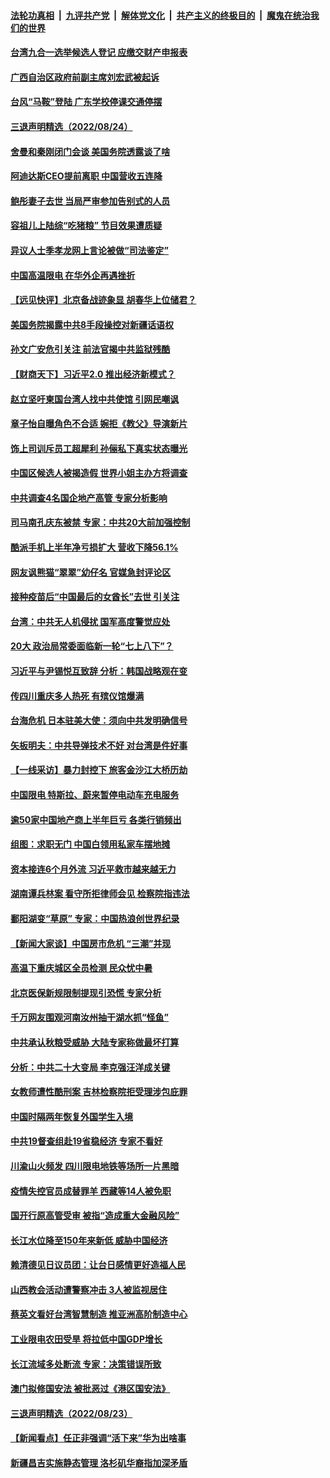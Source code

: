####  [法轮功真相](../../../../basic/blob/master/README.md?t=08251331) &nbsp;|&nbsp; [九评共产党](../../../../9ping.md/blob/master/README.md?t=08251331) &nbsp;|&nbsp; [解体党文化](../../../../jtdwh.md/blob/master/README.md?t=08251331)  &nbsp;|&nbsp; [共产主义的终极目的](../../../../gczydzjmd.md/blob/master/README.md?t=08251331) &nbsp;|&nbsp; [魔鬼在统治我们的世界](../../../../mgztzwmdsj.md/blob/master/README.md?t=08251331) 

#### [台湾九合一选举候选人登记 应缴交财产申报表](../pages/nsc413/n13809528.md?t=08251331) 


#### [广西自治区政府前副主席刘宏武被起诉](../pages/nsc413/n13809533.md?t=08251331) 

#### [台风“马鞍”登陆 广东学校停课交通停摆](../pages/nsc413/n13809483.md?t=08251331) 

#### [三退声明精选（2022/08/24）](../pages/nsc413/n13809543.md?t=08251331) 

#### [舍曼和秦刚闭门会谈 美国务院透露谈了啥](../pages/nsc413/n13809463.md?t=08251331) 

#### [阿迪达斯CEO提前离职 中国营收五连降](../pages/nsc413/n13809498.md?t=08251331) 

#### [鲍彤妻子去世 当局严审参加告别式的人员](../pages/nsc413/n13809484.md?t=08251331) 

#### [容祖儿上陆综“吃猪粮” 节目效果遭质疑](../pages/nsc413/n13809411.md?t=08251331) 

#### [异议人士季孝龙网上言论被做“司法鉴定”](../pages/nsc413/n13809434.md?t=08251331) 

#### [中国高温限电 在华外企再遇挫折](../pages/nsc413/n13809436.md?t=08251331) 

#### [【远见快评】北京备战迹象显 胡春华上位储君？](../pages/nsc413/n13809399.md?t=08251331) 

#### [美国务院揭露中共8手段操控对新疆话语权](../pages/nsc413/n13809373.md?t=08251331) 

#### [孙文广安危引关注 前法官揭中共监狱残酷](../pages/nsc413/n13809359.md?t=08251331) 

#### [【财商天下】习近平2.0 推出经济新模式？](../pages/nsc413/n13809328.md?t=08251331) 

#### [赵立坚吁柬国台湾人找中共使馆 引网民嘲讽](../pages/nsc413/n13809349.md?t=08251331) 

#### [章子怡自曝角色不合适 婉拒《教父》导演新片](../pages/nsc413/n13809377.md?t=08251331) 

#### [饰上司训斥员工超犀利 孙俪私下真实状态曝光](../pages/nsc413/n13809345.md?t=08251331) 

#### [中国区候选人被揭造假 世界小姐主办方将调查](../pages/nsc413/n13809332.md?t=08251331) 

#### [中共调查4名国企地产高管 专家分析影响](../pages/nsc413/n13809372.md?t=08251331) 

#### [司马南孔庆东被禁 专家：中共20大前加强控制](../pages/nsc413/n13809329.md?t=08251331) 

#### [酷派手机上半年净亏损扩大 营收下降56.1%](../pages/nsc413/n13809363.md?t=08251331) 

#### [网友讽熊猫“翠翠”幼仔名 官媒急封评论区](../pages/nsc413/n13809306.md?t=08251331) 

#### [接种疫苗后“中国最后的女酋长”去世 引关注](../pages/nsc413/n13809320.md?t=08251331) 

#### [台湾：中共无人机侵扰 国军高度警觉应处](../pages/nsc413/n13809026.md?t=08251331) 

#### [20大 政治局常委面临新一轮“七上八下”？](../pages/nsc413/n13809294.md?t=08251331) 

#### [习近平与尹锡悦互致辞 分析：韩国战略观在变](../pages/nsc413/n13809249.md?t=08251331) 

#### [传四川重庆多人热死 有殡仪馆爆满](../pages/nsc413/n13809234.md?t=08251331) 

#### [台海危机 日本驻美大使：须向中共发明确信号](../pages/nsc413/n13809271.md?t=08251331) 

#### [矢板明夫：中共导弹技术不好 对台湾是件好事](../pages/nsc413/n13808945.md?t=08251331) 

#### [【一线采访】暴力封控下 旅客金沙江大桥历劫](../pages/nsc413/n13809041.md?t=08251331) 

#### [中国限电 特斯拉、蔚来暂停电动车充电服务](../pages/nsc413/n13809217.md?t=08251331) 

#### [逾50家中国地产商上半年巨亏 各类行销频出](../pages/nsc413/n13809014.md?t=08251331) 

#### [组图：求职无门 中国白领用私家车摆地摊](../pages/nsc413/n13809239.md?t=08251331) 

#### [资本接连6个月外流 习近平救市越来越无力](../pages/nsc413/n13809117.md?t=08251331) 

#### [湖南谭兵林案 看守所拒律师会见 检察院指违法](../pages/nsc413/n13809165.md?t=08251331) 

#### [鄱阳湖变“草原” 专家：中国热浪创世界纪录](../pages/nsc413/n13809177.md?t=08251331) 

#### [【新闻大家谈】中国房市危机 “三潮”并现](../pages/nsc413/n13809173.md?t=08251331) 

#### [高温下重庆城区全员检测 民众忧中暑](../pages/nsc413/n13809018.md?t=08251331) 

#### [北京医保新规限制提现引恐慌 专家分析](../pages/nsc413/n13809016.md?t=08251331) 

#### [千万网友围观河南汝州抽干湖水抓“怪鱼”](../pages/nsc413/n13809037.md?t=08251331) 

#### [中共承认秋粮受威胁 大陆专家称做最坏打算](../pages/nsc413/n13808903.md?t=08251331) 

#### [分析：中共二十大变局 李克强汪洋成关键](../pages/nsc413/n13809019.md?t=08251331) 

#### [女教师遭性酷刑案 吉林检察院拒受理涉包庇罪](../pages/nsc413/n13808837.md?t=08251331) 

#### [中国时隔两年恢复外国学生入境](../pages/nsc413/n13809012.md?t=08251331) 

#### [中共19督查组赴19省稳经济 专家不看好](../pages/nsc413/n13809003.md?t=08251331) 

#### [川渝山火频发 四川限电地铁等场所一片黑暗](../pages/nsc413/n13808981.md?t=08251331) 

#### [疫情失控官员成替罪羊  西藏等14人被免职](../pages/nsc413/n13808797.md?t=08251331) 

#### [国开行原高管受审 被指“造成重大金融风险”](../pages/nsc413/n13808959.md?t=08251331) 

#### [长江水位降至150年来新低 威胁中国经济](../pages/nsc413/n13808965.md?t=08251331) 

#### [赖清德见日议员团：让台日感情更好造福人民](../pages/nsc413/n13808961.md?t=08251331) 

#### [山西教会活动遭警察冲击 3人被监视居住](../pages/nsc413/n13808966.md?t=08251331) 

#### [蔡英文看好台湾智慧制造 推亚洲高阶制造中心](../pages/nsc413/n13808829.md?t=08251331) 

#### [工业限电农田受旱 将拉低中国GDP增长](../pages/nsc413/n13808899.md?t=08251331) 

#### [长江流域多处断流 专家：决策错误所致](../pages/nsc413/n13808766.md?t=08251331) 


#### [澳门拟修国安法 被批恶过《港区国安法》](../pages/nsc413/n13808847.md?t=08251331) 

#### [三退声明精选（2022/08/23）](../pages/nsc413/n13808848.md?t=08251331) 

#### [【新闻看点】任正非强调“活下来”华为出啥事](../pages/nsc413/n13807979.md?t=08251331) 

#### [新疆昌吉实施静态管理 洛杉矶华裔指加深矛盾](../pages/nsc413/n13808820.md?t=08251331) 

